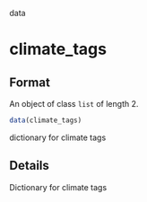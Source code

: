 data

# climate_tags

## Format

An object of class `list` of length 2.

```r
data(climate_tags)
```

dictionary for climate tags

## Details

Dictionary for climate tags
